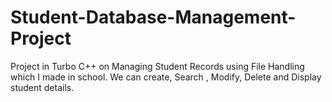 # Student-Database-Management-Project
Project in Turbo C++ on Managing Student Records using File Handling which I made in school.
We can create, Search , Modify, Delete and Display student details.
